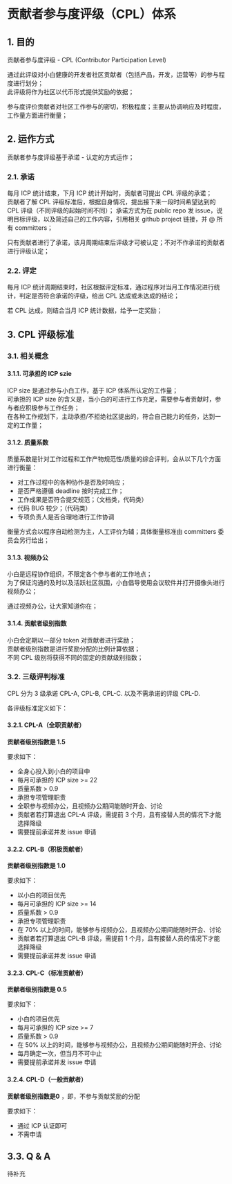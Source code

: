 # 贡献者参与度评级（CPL）体系

## 1. 目的

贡献者参与度评级 - CPL (Contributor Participation Level)

通过此评级对小白健康的开发者社区贡献者（包括产品，开发，运营等）的参与程度进行划分；  
此评级将作为社区以代币形式提供奖励的依据；  

参与度评价贡献者对社区工作参与的密切，积极程度；主要从协调响应及时程度，工作量方面进行衡量；


## 2. 运作方式

贡献者参与度评级基于承诺 - 认定的方式运作；

### 2.1. 承诺

每月 ICP 统计结束，下月 ICP 统计开始时，贡献者可提出 CPL 评级的承诺；  
贡献者了解 CPL 评级标准后，根据自身情况，提出接下来一段时间希望达到的 CPL 评级（不同评级的起始时间不同）； 
承诺方式为在 public repo 发 issue，说明目标评级，以及简述自己的工作内容，引用相关 github project 链接，并 @ 所有 committers；

只有贡献者进行了承诺，该月周期结束后评级才可被认定；不对不作承诺的贡献者进行评级认定；


### 2.2. 评定

每月 ICP 统计周期结束时，社区根据评定标准，通过程序对当月工作情况进行统计，判定是否符合承诺的评级，给出 CPL 达成或未达成的结论；

若 CPL 达成，则结合当月 ICP 统计数据，给予一定奖励；


## 3. CPL 评级标准

### 3.1. 相关概念

#### 3.1.1. 可承担的 ICP szie

ICP size 是通过参与小白工作，基于 ICP 体系所认定的工作量；  
可承担的 ICP size 的含义是，当小白的可进行工作充足，需要参与者贡献时，参与者应积极参与工作任务；  
在各种工作规划下，主动承担/不拒绝社区提出的，符合自己能力的任务，达到一定的工作量；  


#### 3.1.2. 质量系数

质量系数是针对工作过程和工作产物规范性/质量的综合评判，会从以下几个方面进行衡量：

- 对工作过程中的各种协作是否及时响应；
- 是否严格遵循 deadline 按时完成工作；
- 工作成果是否符合提交规范；（文档类，代码类）
- 代码 BUG 较少；（代码类）
- 专项负责人是否合理地进行工作协调

衡量方式会以程序自动检测为主，人工评价为辅；具体衡量标准由 committers 委员会另行给出；


#### 3.1.3. 视频办公

小白是远程协作组织，不限定各个参与者的工作地点；  
为了保证沟通的及时以及活跃社区氛围，小白倡导使用会议软件并打开摄像头进行视频办公；  

通过视频办公，让大家知道你在；


#### 3.1.4. 贡献者级别指数

小白会定期以一部分 token 对贡献者进行奖励；  
贡献者级别指数是进行奖励分配的比例计算依据；  
不同 CPL 级别将获得不同的固定的贡献级别指数；


### 3.2. 三级评判标准

CPL 分为 3 级承诺 CPL-A, CPL-B, CPL-C. 以及不需承诺的评级 CPL-D.

各评级标准定义如下：  


#### 3.2.1. CPL-A（全职贡献者）

**贡献者级别指数是 1.5**

要求如下：

- 全身心投入到小白的项目中
- 每月可承担的 ICP size >= 22
- 质量系数 > 0.9
- 承担专项管理职责
- 全职参与视频办公，且视频办公期间能随时开会、讨论
- 贡献者若打算退出 CPL-A 评级，需提前 3 个月，且有接替人员的情况下才能选择降级
- 需要提前承诺并发 issue 申请


#### 3.2.2. CPL-B（积极贡献者）

**贡献者级别指数是 1.0**

要求如下：

- 以小白的项目优先
- 每月可承担的 ICP size >= 14
- 质量系数 > 0.9
- 承担专项管理职责
- 在 70% 以上的时间，能够参与视频办公，且视频办公期间能随时开会、讨论
- 贡献者若打算退出 CPL-B 评级，需提前 1 个月，且有接替人员的情况下才能选择降级
- 需要提前承诺并发 issue 申请


#### 3.2.3. CPL-C（标准贡献者）

**贡献者级别指数是 0.5**

要求如下：

- 小白的项目优先
- 每月可承担的 ICP size >= 7
- 质量系数 > 0.9
- 在 50% 以上的时间，能够参与视频办公，且视频办公期间能随时开会、讨论
- 每月确定一次，但当月不可中止
- 需要提前承诺并发 issue 申请


#### 3.2.4. CPL-D（一般贡献者）

**贡献者级别指数是0** ，即，不参与贡献奖励的分配

要求如下：

- 通过 ICP 认证即可
- 不需申请



## 3.3. Q & A

待补充
